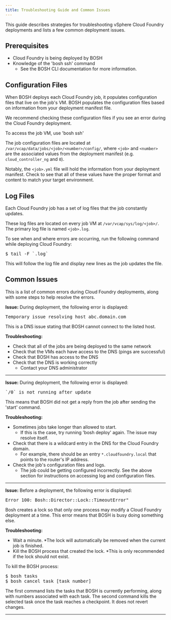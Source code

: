 ```yaml
---
title: Troubleshooting Guide and Common Issues
---
```


This guide describes strategies for troubleshooting vSphere Cloud
Foundry deployments and lists a few common deployment issues.

## <a id="prerequisite"></a>Prerequisites ##
* Cloud Foundry is being deployed by BOSH
* Knowledge of the 'bosh ssh' command
	* See the BOSH CLI documentation for more information.

## <a id="configuration"></a>Configuration Files ##
When BOSH deploys each Cloud Foundry job, it populates configuration files that live on the job's VM.
BOSH populates the configuration files based on information from your deployment manifest file.

We recommend checking these configuration files if you see an error during
the Cloud Foundry deployment.

To access the job VM, use 'bosh ssh'

The job configuration files are located at
`/var/vcap/data/jobs/<job>/<number>/config/`,
where `<job>` and `<number>` are the associated values from the deployment
manifest (e.g. `cloud_controller_ng` and `0`).

Notably, the `<job>.yml` file will hold the information from your
deployment manifest. Check to see that all of these values have the proper
format and content to match your target environment.

## <a id="logs"></a>Log Files ##
Each Cloud Foundry job has a set of log files that the job constantly updates.

These log files are located on every job VM at `/var/vcap/sys/log/<job>/`.
The primary log file is named `<job>.log`.

To see when and where errors are occurring, run the following command while deploying Cloud
Foundry:
<pre class='terminal'>
$ tail -F `<job>.log`
</pre>
This will follow the log file and display new lines as the job updates the file.

## <a id="issues"></a>Common Issues ##
This is a list of common errors during Cloud Foundry deployments, along with some
steps to help resolve the errors.

**Issue:** During deployment, the following error is displayed:
<pre class='terminal'>
Temporary issue resolving host abc.domain.com
</pre>
This is a DNS issue stating that BOSH cannot connect to the listed host.

**Troubleshooting:**
* Check that all of the jobs are being deployed to the same network
* Check that the VMs each have access to the DNS (pings are successful)
* Check that BOSH has access to the DNS
* Check that the DNS is working correctly
	* Contact your DNS administrator
<hr>

**Issue:** During deployment, the following error is displayed:
<pre class='terminal'>
`<job>/0` is not running after update
</pre>
This means that BOSH did not get a reply from the job after sending the 'start'
command.

**Troubleshooting:**
* Sometimes jobs take longer than allowed to start.
	* If this is the case, try running 'bosh deploy' again. The issue may resolve itself.
* Check that there is a wildcard entry in the DNS for the Cloud Foundry domain.
	* For example, there should be an entry `*.cloudfoundry.local` that points to the router's IP address.
* Check the job's configuration files and logs.
	* The job could be getting configured incorrectly. See the above section for instructions on accessing log and configuration files.
<hr>

**Issue:** Before a deployment, the following error is displayed:
<pre class='terminal'>
Error 100: Bosh::Director::Lock::TimeoutError"
</pre>
Bosh creates a lock so that only one process may modify a Cloud Foundry
deployment at a time. This error means that BOSH is busy doing something else.

**Troubleshooting:**
* Wait a minute.
	*The lock will automatically be removed when the current job is finished.
* Kill the BOSH process that created the lock.
	*This is only recommended if the lock should not exist.

To kill the BOSH process:
<pre class='terminal'>
$ bosh tasks
$ bosh cancel task [task_number]
</pre>
The first command lists the tasks that BOSH is currently performing, along
with numbers associated with each task.
The second command kills the selected task once the task reaches a
checkpoint. It does not revert changes.
<hr>
